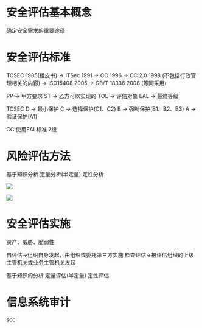 
# 安全评估基本概念
确定安全需求的重要途径



# 安全评估标准

TCSEC 1985(橙皮书) -> ITSec 1991 -> CC 1996 -> CC 2.0 1998 (不包括行政管理相关的内容) -> ISO15408 2005 -> GB/T 18336 2008 (等同采用)


PP -> 甲方要求
ST -> 乙方可以实现的
TOE -> 评估对象
EAL -> 最终等级


TCSEC 
D -> 最小保护
C -> 选择保护(C1、C2)
B -> 强制保护(B1、B2、B3)
A -> 验证保护(A1)

CC 使用EAL标准 7级

# 风险评估方法

基于知识分析
定量分析(半定量)
定性分析

![](http://my.cdn.lolyzf.cn/uploads/free/202101/10_01_33_28510.png)

![](http://my.cdn.lolyzf.cn/uploads/free/202101/21_04_12_95712.png)


# 安全评估实施

资产、威胁、脆弱性

自评估->组织自身发起，由组织或委托第三方实施
检查评估->被评估组织的上级主管机关或业务主管机关发起


基于知识的分析
定量评估(半定量)
定性评估



# 信息系统审计

soc 
